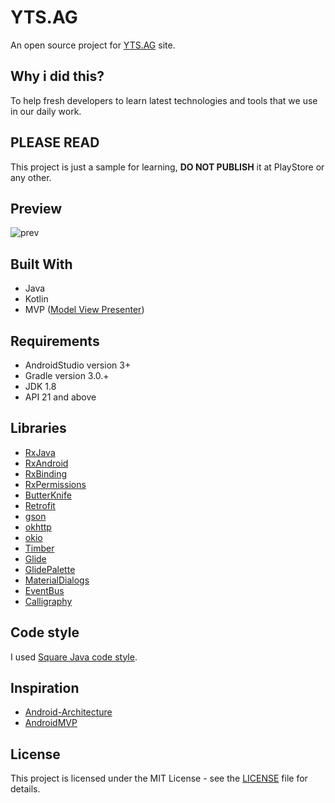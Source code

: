 # YTS.AG

An open source project for [YTS.AG](http://www.yts.ag) site.

## Why i did this?
To help fresh developers to learn latest technologies and tools that we use in our daily work.

## **PLEASE READ**
This project is just a sample for learning, **DO NOT PUBLISH** it at PlayStore or any other.

## Preview
![prev](https://raw.githubusercontent.com/MuhamedFathy/YTS/master/art/poster.png)

## Built With
* Java
* Kotlin
* MVP ([Model View Presenter](https://en.wikipedia.org/wiki/Model-view-presenter))

## Requirements
* AndroidStudio version 3+
* Gradle version 3.0.+
* JDK 1.8
* API 21 and above

## Libraries
* [RxJava](https://github.com/ReactiveX/RxJava)
* [RxAndroid](https://github.com/ReactiveX/RxAndroid)
* [RxBinding](https://github.com/JakeWharton/RxBinding)
* [RxPermissions](https://github.com/tbruyelle/RxPermissions)
* [ButterKnife](https://github.com/JakeWharton/butterknife/)
* [Retrofit](https://github.com/square/retrofit)
* [gson](https://github.com/google/gson)
* [okhttp](https://github.com/square/okhttp)
* [okio](https://github.com/square/okio)
* [Timber](https://github.com/JakeWharton/timber)
* [Glide](https://github.com/bumptech/glide)
* [GlidePalette](https://github.com/florent37/GlidePalette)
* [MaterialDialogs](https://github.com/afollestad/material-dialogs)
* [EventBus](https://github.com/greenrobot/EventBus)
* [Calligraphy](https://github.com/chrisjenx/Calligraphy)

## Code style
I used [Square Java code style](https://github.com/square/java-code-styles).

## Inspiration
* [Android-Architecture](https://github.com/googlesamples/android-architecture)
* [AndroidMVP](https://github.com/antoniolg/androidmvp)

## License
This project is licensed under the MIT License - see the [LICENSE](https://github.com/MuhamedFathy/YTS/blob/master/LICENSE) file for details.
